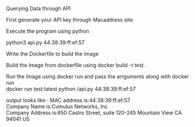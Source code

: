 Querying Data through API

First generate your API key through Macaddress site.

Execute the program using python

python3 api.py 44:38:39:ff:ef:57

Write the Dockerfile to build the image 

Build the Image from dockerfile using docker build -t test .

Run the Image using docker run and pass the arrguments along with docker run  
 docker run test:latest python /api.py 44:38:39:ff:ef:57  

output looks like :
  MAC address is:44:38:39:ff:ef:57                                                                                           
Company Name is:Cumulus Networks, Inc                                                                                      
Company Address is:650 Castro Street, suite 120-245 Mountain View  CA  94041 US



